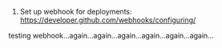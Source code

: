 1. Set up webhook for deployments: https://developer.github.com/webhooks/configuring/

testing webhook...again...again...again...again...again...again...
